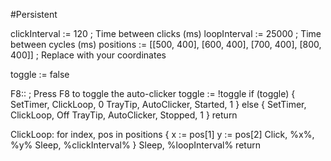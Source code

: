 #Persistent

clickInterval := 120        ; Time between clicks (ms)
loopInterval := 25000       ; Time between cycles (ms)
positions := [[500, 400], [600, 400], [700, 400], [800, 400]]  ; Replace with your coordinates

toggle := false

F8::  ; Press F8 to toggle the auto-clicker
toggle := !toggle
if (toggle) {
    SetTimer, ClickLoop, 0
    TrayTip, AutoClicker, Started, 1
} else {
    SetTimer, ClickLoop, Off
    TrayTip, AutoClicker, Stopped, 1
}
return

ClickLoop:
    for index, pos in positions {
        x := pos[1]
        y := pos[2]
        Click, %x%, %y%
        Sleep, %clickInterval%
    }
    Sleep, %loopInterval%
return
